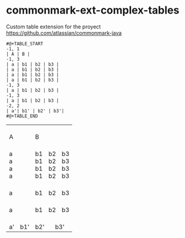 # commonmark-ext-complex-tables
Custom table extension for the proyect https://github.com/atlassian/commonmark-java


```
#@+TABLE_START
-1, 1
| A | B |
-1, 3
| a | b1 | b2 | b3 |
| a | b1 | b2 | b3 |
| a | b1 | b2 | b3 |
| a | b1 | b2 | b3 |
-1, 3
| a | b1 | b2 | b3 |
-1, 3
| a | b1 | b2 | b3 |
-2, 2
| a'| b1' | b2' | b3'|
#@+TABLE_END
```

<table style="width:100%">
<tr>
<td colspan="6"></br>A</td>
<td colspan="6"></br>B</td>
</tr>
<tr>
<td colspan="6"></br>a</br>a</br>a</br>a</td>
<td colspan="2"></br>b1</br>b1</br>b1</br>b1</td>
<td colspan="2"></br>b2</br>b2</br>b2</br>b2</td>
<td colspan="2"></br>b3</br>b3</br>b3</br>b3</td>
</tr>
<tr>
<td colspan="6"></br>a</td>
<td colspan="2"></br>b1</td>
<td colspan="2"></br>b2</td>
<td colspan="2"></br>b3</td>
</tr>
<tr>
<td colspan="6"></br>a</td>
<td colspan="2"></br>b1</td>
<td colspan="2"></br>b2</td>
<td colspan="2"></br>b3</td>
</tr>
<tr>
<td colspan="3"></br>a'</td>
<td colspan="3"></br>b1'</td>
<td colspan="3"></br>b2'</td>
<td colspan="3"></br>b3'</td>
</tr>
<tr></tr>
</table>
